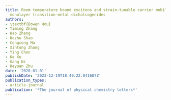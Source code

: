 ```yaml
---
title: Room temperature bound excitons and strain-tunable carrier mobilities in Janus
  monolayer transition-metal dichalcogenides
authors:
- \textbf{Bowen Hou}
- Yiming Zhang
- Hao Zhang
- Hezhu Shao
- Congcong Ma
- Xintong Zhang
- Ying Chen
- Ke Xu
- Gang Ni
- Heyuan Zhu
date: '2020-01-01'
publishDate: '2023-12-19T18:40:22.041607Z'
publication_types:
- article-journal
publication: '*The journal of physical chemistry letters*'
---
```

